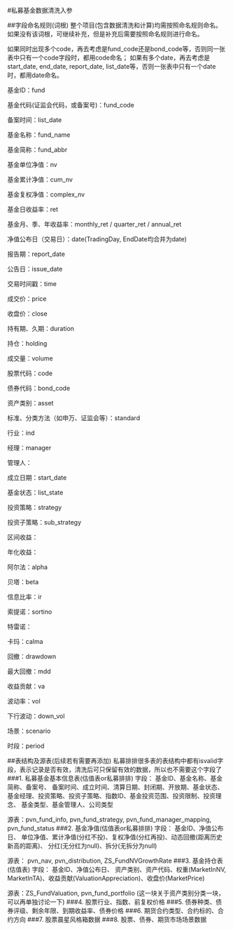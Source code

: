 #私募基金数据清洗入参

##字段命名规则(词根)
整个项目(包含数据清洗和计算)均需按照命名规则命名。如果没有该词根，可继续补充，但是补充后需要按照命名规则进行命名。

如果同时出现多个code，再去考虑是fund_code还是bond_code等，否则同一张表中只有一个code字段时，都用code命名；
如果有多个date，再去考虑是start_date, end_date, report_date, list_date等，否则一张表中只有一个date时，都用date命名。

基金ID：fund

基金代码(证监会代码，或备案号)：fund_code

备案时间：list_date

基金名称：fund_name

基金简称：fund_abbr

基金单位净值：nv

基金累计净值：cum_nv

基金复权净值：complex_nv

基金日收益率：ret

基金月、季、年收益率：monthly_ret / quarter_ret / annual_ret

净值公布日（交易日）：date(TradingDay, EndDate均合并为date)

报告期：report_date

公告日：issue_date

交易时间戳：time

成交价：price

收盘价：close

持有期、久期：duration

持仓：holding

成交量：volume

股票代码：code

债券代码：bond_code

资产类别：asset

标准、分类方法（如申万、证监会等）：standard

行业：ind

经理：manager

管理人：

成立日期：start_date

基金状态：list_state

投资策略：strategy

投资子策略：sub_strategy

区间收益：

年化收益：

阿尔法：alpha

贝塔：beta

信息比率：ir

索提诺：sortino

特雷诺：

卡玛：calma

回撤：drawdown

最大回撤：mdd

收益贡献：va

波动率：vol

下行波动：down_vol

场景：scenario

时段：period

##表结构及源表(后续若有需要再添加)
私募排排很多表的表结构中都有isvalid字段，表示记录是否有效，清洗后可只保留有效的数据，所以也不需要这个字段了
###1. 私募基金基本信息表(估值表or私募排排)
字段：
基金ID、基金名称、基金简称、备案号、
备案时间、成立时间、清算日期、封闭期、开放期、基金状态、
基金经理、投资策略、投资子策略、指数ID、基金投资范围、投资限制、投资理念、
基金类型、基金管理人、公司类型

源表：pvn_fund_info, pvn_fund_strategy, pvn_fund_manager_mapping, pvn_fund_status
###2. 基金净值(估值表or私募排排)
字段：
基金ID、净值公布日、
单位净值、累计净值(分红不投)、复权净值(分红再投)、动态回撤(距离历史新高的距离)、
分红(无分红为null)、拆分(无拆分为null)

源表：
pvn_nav, pvn_distribution,
ZS_FundNVGrowthRate
###3. 基金持仓表(估值表)
字段：
基金ID、净值公布日、
资产类别、资产代码、权重(MarketInNV, MarketInTA)、收益贡献(ValuationAppreciation)、收盘价(MarketPrice)

源表：ZS_FundValuation, pvn_fund_portfolio
(这一块关于资产类别分类一块，可以再单独讨论一下)
###4. 股票行业、指数、前复权价格
###5. 债券种类、债券评级、剩余年限、到期收益率、债券价格
###6. 期货合约类型、合约标的、合约方向
###7. 股票晨星风格箱数据
###8. 股票、债券、期货市场场景数据









